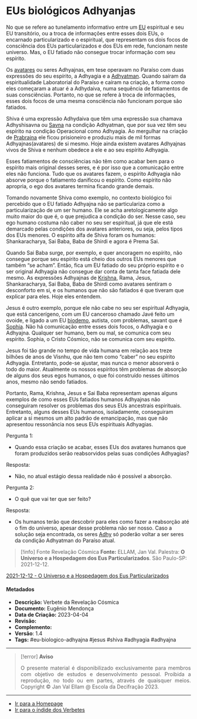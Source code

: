 # EUs biológicos Adhyanjas

No que se refere ao tunelamento informativo entre um [EU](EU.md) espiritual e seu EU transitório, ou a troca de informações entre esses dois EUs, o encarnado particularizado e o espiritual, que representam os dois focos de consciência dos EUs particularizados e dos EUs em rede, funcionam neste universo. Mas, o EU fatiado não consegue trocar informação com seu espírito.

Os [avatares](Avatar.md) ou seres Adhyajnas, em tese operavam no Paraíso com duas expressões do seu espírito, a Adhyagia e a [Adhyatman](Adhyatman.md). Quando saíram da espiritualidade Laboratorial do Paraíso e caíram na criação, a forma como eles começaram a atuar é a Adhydaiva, numa sequência de fatiamentos de suas consciências. Portanto, no que se refere à troca de informações, esses dois focos de uma mesma consciência não funcionam porque são fatiados.

Shiva é uma expressão Adhydaiva que têm uma expressão sua chamava Adhyshisavna ou [Savna](Savna.md) na condição Adhyatman, que por sua vez têm seu espírito na condição Operacional como Adhyagia. Ao mergulhar na criação de [Prabrajna](Prabrajna.md) ele ficou prisioneiro e produziu mais de mil formas Adhyajnas(avatares) de si mesmo. Hoje ainda existem avatares Adhyajnas vivos de Shiva e nenhum obedece a ele e ao seu espírito Adhyagia.

Esses fatiamentos de consciências não têm como acabar bem para o espírito mais original desses seres, e é por isso que a comunicação entre eles não funciona. Tudo que os avatares fazem, o espírito Adhyagia não absorve porque o fatiamento danificou o espírito. Como espírito não apropria, o ego dos avatares termina ficando grande demais.

Tomando novamente Shiva como exemplo, no contexto biológico foi percebido que o EU fatiado Adhyajna não se particulariza como a particularização de um ser humano. Ele se acha aretologicamente algo muito maior do que é, o que prejudica a condição do ser. Nesse caso, seu ego humano costuma não caber no seu ser espiritual, já que ele está demarcado pelas condições dos avatares anteriores, ou seja, pelos tipos dos EUs menores. O espírito alfa de Shiva foram os humanos: Shankaracharya, Sai Baba, Baba de Shirdi e agora é Prema Sai.

Quando Sai Baba surge, por exemplo, e quer ancoragem no espírito, não consegue porque seu espírito está cheio dos outros EUs menores que também “se acham”. Então, fica um EU fatiado do seu próprio espírito e o ser original Adhyagia não consegue dar conta de tanta face fatiada dele mesmo. As expressões Adhyajnas de [Krishna](Krishna.md), Rama, Jesus, Shankaracharya, Sai Baba, Baba de Shirdi como avatares sentiram o desconforto em si, e os humanos que não são fatiados é que tiveram que explicar para eles. Hoje eles entendem.

Jesus é outro exemplo, porque ele não cabe no seu ser espiritual Adhyagia, que está cancerígeno, com um EU canceroso chamado Javé feito um ovoide, e ligado a um EU [biodemo](Biodemo.md), autista, com problemas, savant que é [Sophia](Sophia.md). Não há comunicação entre esses dois focos, o Adhyagia e o Adhyajna. Qualquer ser humano, bem ou mal, se comunica com seu espírito. Sophia, o Cristo Cósmico, não se comunica com seu espírito.

Jesus foi tão grande no tempo de vida humana em relação aos treze bilhões de anos de Visnhu, que não tem como “caber” no seu espírito Adhyagia. Entretanto, pode-se ajustar, mas nunca o menor absorverá o todo do maior. Atualmente os nossos espíritos têm problemas de absorção de alguns dos seus egos humanos, o que foi construído nesses últimos anos, mesmo não sendo fatiados.

Portanto, Rama, Krishna, Jesus e Sai Baba representam apenas alguns exemplos de como esses EUs fatiados humanos Adhyajnas não conseguiram resolver os problemas dos seus EUs ancestrais espirituais. Entretanto, alguns desses EUs humanos, isoladamente, conseguiram aplicar a si mesmos um alto padrão de emancipação, mas que não apresentou ressonância nos seus EUs espirituais Adhyagias.

Pergunta 1:

-   Quando essa criação se acabar, esses EUs dos avatares humanos que foram produzidos serão reabsorvidos pelas suas condições Adhyagias?

Resposta:

-   Não, no atual estágio dessa realidade não é possível a absorção.

Pergunta 2:

-   O quê que vai ter que ser feito?

Resposta:

-   Os humanos terão que descobrir para eles como fazer a reabsorção até o fim do universo, apesar desse problema não ser nosso. Caso a solução seja encontrada, os seres [Adhy](Adhy.md) só poderão voltar a ser seres da condição Adhyatman do Paraíso atual.

> [!info] Fonte Revelação Cósmica
> **Fonte:** ELLAM, Jan Val. Palestra: **O Universo e a Hospedagem dos Eus Particularizados**. São Paulo-SP: 2021-12-12.

[2021-12-12 - O Universo e a Hospedagem dos Eus Particularizados](Administração/Governança/Fichas%20em%20Revisão/2021-12-12%20-%20O%20Universo%20e%20a%20Hospedagem%20dos%20Eus%20Particularizados.md)

#### Metadados

-   **Descrição:** Verbete da Revelação Cósmica
-   **Documento:** Eugênio Mendonça
-   **Data de Criação:** 2023-04-04
-   **Revisão:**
-   **Complemento:**
-   **Versão**: 1.4
-   **Tags:** #eu-biologico-adhyajna #jesus #shiva #adhyagia #adhyajna

---
> [!error] **Aviso**
> <p align="justify">O presente material é disponibilizado exclusivamente para membros com objetivo de estudos e desenvolvimento pessoal. Proibida a reprodução, no todo ou em partes, através de quaisquer meios. Copyright © Jan Val Ellam @ Escola da Decifração 2023. </p>

---
- [Ir para a Homepage](Homepage.canvas)
- [Ir para o índide dos Verbetes](ÍNDIDE%20GERAL%20DOS%20VERBETES.canvas)